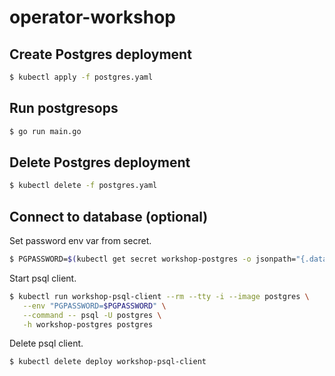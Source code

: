 # operator-workshop

## Create Postgres deployment

```bash
$ kubectl apply -f postgres.yaml
```

## Run postgresops

```bash
$ go run main.go
```

## Delete Postgres deployment

```bash
$ kubectl delete -f postgres.yaml
```

## Connect to database (optional)

Set password env var from secret.

```bash
$ PGPASSWORD=$(kubectl get secret workshop-postgres -o jsonpath="{.data.postgres-password}" | base64 --decode; echo)
```

Start psql client.

```bash
$ kubectl run workshop-psql-client --rm --tty -i --image postgres \
   --env "PGPASSWORD=$PGPASSWORD" \
   --command -- psql -U postgres \
   -h workshop-postgres postgres
```

Delete psql client.

```bash
$ kubectl delete deploy workshop-psql-client
```
